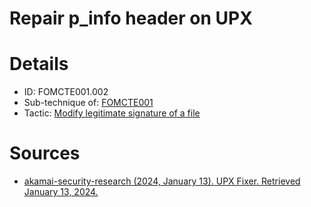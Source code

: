 # Repair p_info header on UPX



# Details
- ID: FOMCTE001.002
- Sub-technique of: [FOMCTE001](https://github.com/blue101010/FOM/blob/main/countertechniques/FOMCTE001.md)
- Tactic: [Modify legitimate signature of a file](https://github.com/blue101010/FOM/blob/main/tactics/FOMTA001.md)


# Sources 
- [akamai-security-research (2024, January 13). UPX Fixer. Retrieved January 13, 2024.](https://github.com/akamai/akamai-security-research/tree/main/UPX)
